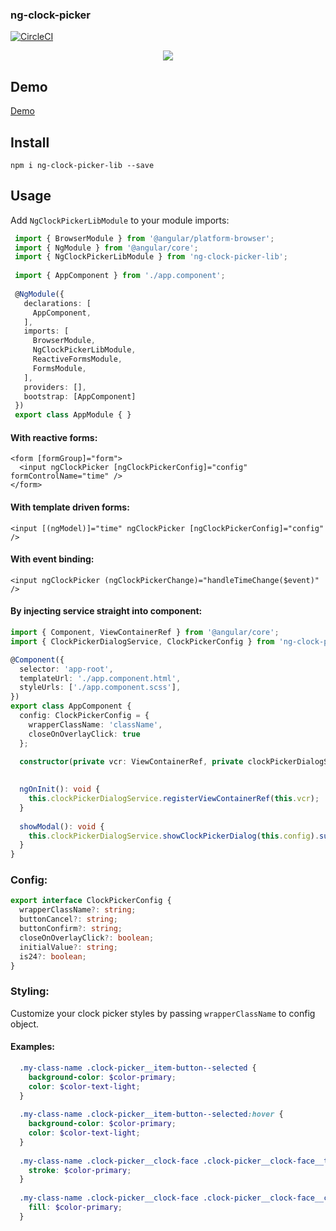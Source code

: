 ### ng-clock-picker

[![CircleCI](https://circleci.com/gh/jedrzejiwanicki/ng-clockpicker/tree/master.svg?style=svg)](https://circleci.com/gh/jedrzejiwanicki/ng-clockpicker/tree/master)

<p align="center">
  <img src="https://media.giphy.com/media/nlYGE0dAam6plYGdS7/giphy.gif">
</p>


## Demo 

[Demo](http://jedrzejiwanicki.github.io/ng-clockpicker)

## Install

`npm i ng-clock-picker-lib --save`


## Usage

Add `NgClockPickerLibModule` to your module imports:

```typescript
 import { BrowserModule } from '@angular/platform-browser';
 import { NgModule } from '@angular/core';
 import { NgClockPickerLibModule } from 'ng-clock-picker-lib';
 
 import { AppComponent } from './app.component';
 
 @NgModule({
   declarations: [
     AppComponent,
   ],
   imports: [
     BrowserModule,
     NgClockPickerLibModule,
     ReactiveFormsModule,
     FormsModule,
   ],
   providers: [],
   bootstrap: [AppComponent]
 })
 export class AppModule { }

```

#### With reactive forms:
```angular2html
<form [formGroup]="form">
  <input ngClockPicker [ngClockPickerConfig]="config" formControlName="time" />
</form>
```

#### With template driven forms:
```angular2html
<input [(ngModel)]="time" ngClockPicker [ngClockPickerConfig]="config" />
```

#### With event binding:
```angular2html
<input ngClockPicker (ngClockPickerChange)="handleTimeChange($event)" />
```

#### By injecting service straight into component:

```typescript
import { Component, ViewContainerRef } from '@angular/core';
import { ClockPickerDialogService, ClockPickerConfig } from 'ng-clock-picker-lib';

@Component({
  selector: 'app-root',
  templateUrl: './app.component.html',
  styleUrls: ['./app.component.scss'],
})
export class AppComponent {
  config: ClockPickerConfig = { 
    wrapperClassName: 'className', 
    closeOnOverlayClick: true 
  };
  
  constructor(private vcr: ViewContainerRef, private clockPickerDialogService: ClockPickerDialogService) {}
  

  ngOnInit(): void {
    this.clockPickerDialogService.registerViewContainerRef(this.vcr);
  }
  
  showModal(): void {
    this.clockPickerDialogService.showClockPickerDialog(this.config).subscribe((time: string) => console.log(time))
  }
}

```

### Config:
```typescript
export interface ClockPickerConfig {
  wrapperClassName?: string;
  buttonCancel?: string;
  buttonConfirm?: string;
  closeOnOverlayClick?: boolean;
  initialValue?: string;
  is24?: boolean; 
}
```

### Styling:

Customize your clock picker styles by passing `wrapperClassName` to config object.

#### Examples:

```scss
  .my-class-name .clock-picker__item-button--selected {
    background-color: $color-primary;
    color: $color-text-light;
  }
  
  .my-class-name .clock-picker__item-button--selected:hover {
    background-color: $color-primary;
    color: $color-text-light;
  }
  
  .my-class-name .clock-picker__clock-face .clock-picker__clock-face__tick {
    stroke: $color-primary;
  }
  
  .my-class-name .clock-picker__clock-face .clock-picker__clock-face__center {
    fill: $color-primary;
  }

```
